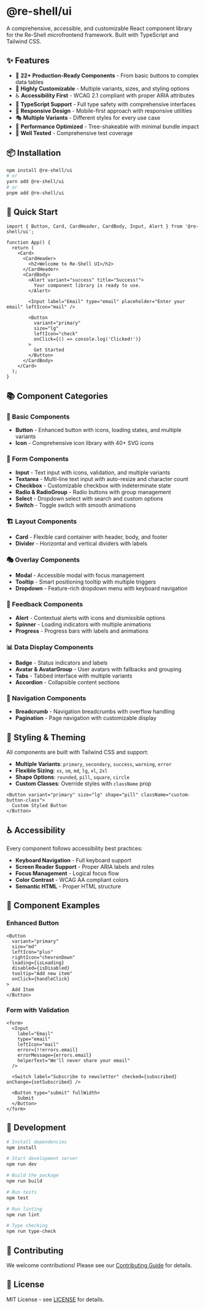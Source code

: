 # @re-shell/ui

A comprehensive, accessible, and customizable React component library for the Re-Shell microfrontend framework. Built with TypeScript and Tailwind CSS.

## ✨ Features

- 🎨 **22+ Production-Ready Components** - From basic buttons to complex data tables
- 🔧 **Highly Customizable** - Multiple variants, sizes, and styling options
- ♿ **Accessibility First** - WCAG 2.1 compliant with proper ARIA attributes
- 🎯 **TypeScript Support** - Full type safety with comprehensive interfaces
- 📱 **Responsive Design** - Mobile-first approach with responsive utilities
- 🎭 **Multiple Variants** - Different styles for every use case
- 🚀 **Performance Optimized** - Tree-shakeable with minimal bundle impact
- 🧪 **Well Tested** - Comprehensive test coverage

## 📦 Installation

```bash
npm install @re-shell/ui
# or
yarn add @re-shell/ui
# or
pnpm add @re-shell/ui
```

## 🚀 Quick Start

```tsx
import { Button, Card, CardHeader, CardBody, Input, Alert } from '@re-shell/ui';

function App() {
  return (
    <Card>
      <CardHeader>
        <h2>Welcome to Re-Shell UI</h2>
      </CardHeader>
      <CardBody>
        <Alert variant="success" title="Success!">
          Your component library is ready to use.
        </Alert>

        <Input label="Email" type="email" placeholder="Enter your email" leftIcon="mail" />

        <Button
          variant="primary"
          size="lg"
          leftIcon="check"
          onClick={() => console.log('Clicked!')}
        >
          Get Started
        </Button>
      </CardBody>
    </Card>
  );
}
```

## 📚 Component Categories

### 🔘 Basic Components

- **Button** - Enhanced button with icons, loading states, and multiple variants
- **Icon** - Comprehensive icon library with 40+ SVG icons

### 📝 Form Components

- **Input** - Text input with icons, validation, and multiple variants
- **Textarea** - Multi-line text input with auto-resize and character count
- **Checkbox** - Customizable checkbox with indeterminate state
- **Radio & RadioGroup** - Radio buttons with group management
- **Select** - Dropdown select with search and custom options
- **Switch** - Toggle switch with smooth animations

### 🏗️ Layout Components

- **Card** - Flexible card container with header, body, and footer
- **Divider** - Horizontal and vertical dividers with labels

### 🎭 Overlay Components

- **Modal** - Accessible modal with focus management
- **Tooltip** - Smart positioning tooltip with multiple triggers
- **Dropdown** - Feature-rich dropdown menu with keyboard navigation

### 💬 Feedback Components

- **Alert** - Contextual alerts with icons and dismissible options
- **Spinner** - Loading indicators with multiple animations
- **Progress** - Progress bars with labels and animations

### 📊 Data Display Components

- **Badge** - Status indicators and labels
- **Avatar & AvatarGroup** - User avatars with fallbacks and grouping
- **Tabs** - Tabbed interface with multiple variants
- **Accordion** - Collapsible content sections

### 🧭 Navigation Components

- **Breadcrumb** - Navigation breadcrumbs with overflow handling
- **Pagination** - Page navigation with customizable display

## 🎨 Styling & Theming

All components are built with Tailwind CSS and support:

- **Multiple Variants**: `primary`, `secondary`, `success`, `warning`, `error`
- **Flexible Sizing**: `xs`, `sm`, `md`, `lg`, `xl`, `2xl`
- **Shape Options**: `rounded`, `pill`, `square`, `circle`
- **Custom Classes**: Override styles with `className` prop

```tsx
<Button variant="primary" size="lg" shape="pill" className="custom-button-class">
  Custom Styled Button
</Button>
```

## ♿ Accessibility

Every component follows accessibility best practices:

- **Keyboard Navigation** - Full keyboard support
- **Screen Reader Support** - Proper ARIA labels and roles
- **Focus Management** - Logical focus flow
- **Color Contrast** - WCAG AA compliant colors
- **Semantic HTML** - Proper HTML structure

## 📖 Component Examples

### Enhanced Button

```tsx
<Button
  variant="primary"
  size="md"
  leftIcon="plus"
  rightIcon="chevronDown"
  loading={isLoading}
  disabled={isDisabled}
  tooltip="Add new item"
  onClick={handleClick}
>
  Add Item
</Button>
```

### Form with Validation

```tsx
<form>
  <Input
    label="Email"
    type="email"
    leftIcon="mail"
    error={!!errors.email}
    errorMessage={errors.email}
    helperText="We'll never share your email"
  />

  <Switch label="Subscribe to newsletter" checked={subscribed} onChange={setSubscribed} />

  <Button type="submit" fullWidth>
    Submit
  </Button>
</form>
```

## 🔧 Development

```bash
# Install dependencies
npm install

# Start development server
npm run dev

# Build the package
npm run build

# Run tests
npm test

# Run linting
npm run lint

# Type checking
npm run type-check
```

## 📝 Contributing

We welcome contributions! Please see our [Contributing Guide](../../CONTRIBUTING.md) for details.

## 📄 License

MIT License - see [LICENSE](../../LICENSE) for details.
